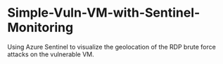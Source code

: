 # Simple-Vuln-VM-with-Sentinel-Monitoring
Using Azure Sentinel to visualize the geolocation of the RDP brute force attacks on the vulnerable VM.
